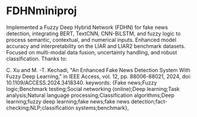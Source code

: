 # FDHNminiproj

Implemented a Fuzzy Deep Hybrid Network (FDHN) for fake news detection, integrating 
BERT, TextCNN, CNN-BiLSTM, and fuzzy logic to process semantic, contextual, and 
numerical inputs. Enhanced model accuracy and interpretability on the LIAR and LIAR2 
benchmark datasets. Focused on multi-modal data fusion, uncertainty handling, and 
robust classification. 
Thanks to:

C. Xu and M. -T. Kechadi, "An Enhanced Fake News Detection System With Fuzzy Deep Learning," in IEEE Access, vol. 12, pp. 88006-88021, 2024, doi: 10.1109/ACCESS.2024.3418340.
keywords: {Fake news;Fuzzy logic;Benchmark testing;Social networking (online);Deep learning;Task analysis;Natural language processing;Classification algorithms;Deep learning;fuzzy deep learning;fake news;fake news detection;fact-checking;NLP;classification systems;benchmark},

